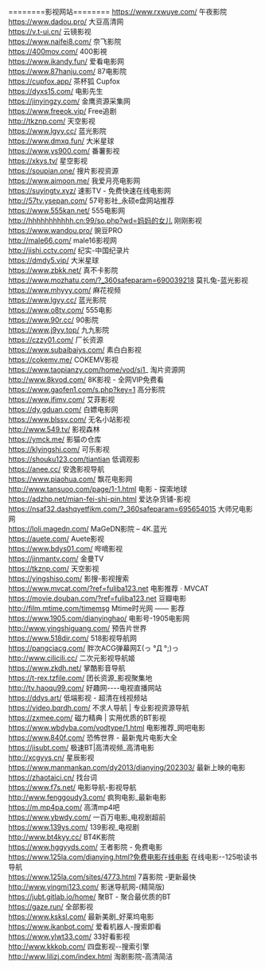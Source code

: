 ========影视网站========
https://www.rxwuye.com/		午夜影院		
https://www.dadou.pro/		大豆高清网		
https://v.t-ui.cn/		云镜影视		
https://www.naifei8.com/		奈飞影院		
https://400mov.com/		400影視		
https://www.ikandy.fun/		爱看电影网		
https://www.87hanju.com/		87电影院		
https://cupfox.app/		茶杯狐 Cupfox 		
https://dyxs15.com/		电影先生		
https://jinyingzy.com/		金鹰资源采集网		
https://www.freeok.vip/		Free追剧		
http://tkznp.com/		天空影视		
https://www.lgyy.cc/		蓝光影院		
https://www.dmxq.fun/		大米星球		
https://www.ys900.com/		番薯影视 		
https://xkys.tv/		星空影视		
https://soupian.one/		搜片影视资源		
https://www.aimoon.me/		我爱月亮电影网		
https://suyingtv.xyz/		速影TV - 免费快速在线电影网		
http://57tv.ysepan.com/		57号影社_永硕e盘网站推荐		
https://www.555kan.net/		555电影网		
http://hhhhhhhhhhh.cn:99/so.php?wd=妈妈的女儿		刚刚影视		
https://www.wandou.pro/		豌豆PRO		
http://male66.com/		male16影视网		
http://jishi.cctv.com/		纪实-中国纪录片		
https://dmdy5.vip/		大米星球		
https://www.zbkk.net/		真不卡影院		
https://www.mozhatu.com/?_360safeparam=690039218		莫扎兔-蓝光影视		
https://www.mhyyy.com/		麻花视频		
https://www.lgyy.cc/		蓝光影院		
https://www.o8tv.com/		555电影		
https://www.90r.cc/		90影院		
https://www.j9yy.top/		九九影院		
https://czzy01.com/		厂长资源 		
https://www.subaibaiys.com/		素白白影视		
https://cokemv.me/		COKEMV影视		
https://www.taopianzy.com/home/vod/si1_		淘片资源网		
http://www.8kvod.com/		8K影视 - 全网VIP免费看		
https://www.gaofen1.com/s.php?key=1		高分影院		
https://www.ifimv.com/		艾菲影视		
https://dy.gduan.com/		白嫖电影网		
https://www.blssv.com/		无名小站影视		
http://www.549.tv/		影视森林		
https://ymck.me/		影猫の仓库		
https://klyingshi.com/		可乐影视		
https://shouku123.com/tiantian		低调观影		
https://anee.cc/		安逸影视导航		
https://www.piaohua.com/		飘花电影网		
http://www.tansuoo.com/page/1-1.html		电影 - 探索地球		
https://adzhp.net/mian-fei-shi-pin.html		爱达杂货铺-影视		
https://nsaf32.dashqyetfikm.com/?_360safeparam=695654015		大师兄电影网		
https://loli.magedn.com/		MaGeDN影院 – 4K.蓝光		
https://auete.com/		Auete影视		
https://www.bdys01.com/		哔嘀影视		
https://jinmantv.com/		金曼TV		
https://tkznp.com/		天空影视		
https://yingshiso.com/		影搜-影视搜索		
https://www.mvcat.com/?ref=fuliba123.net		电影推荐 · MVCAT		
https://movie.douban.com/?ref=fuliba123.net		豆瓣电影		
http://film.mtime.com/timemsg		Mtime时光网 —— 影荐		
https://www.1905.com/dianyinghao/		电影号-1905电影网		
http://www.yingshiguang.com/		预告片世界		
https://www.518dir.com/		518影视导航网		
https://pangciacg.com/		胖次ACG弹幕网Σ(っ °Д °;)っ 		
http://www.cilicili.cc/		二次元影视导航姬		
https://www.zkdh.net/		掌酷影音导航		
https://t-rex.tzfile.com/		团长资源_影视聚集地		
http://tv.haoqu99.com/		好趣网----电视直播网站		
https://ddys.art/		低端影视 - 超清在线视频站		
https://video.bqrdh.com/		不求人导航 | 专业影视资源导航		
https://zxmee.com/		磁力精典 | 实用优质的BT影视		
https://www.wbdyba.com/vodtype/1.html		电影推荐_网吧电影		
https://www.840f.com/		恐怖世界 - 最新鬼片电影大全		
https://jisubt.com/		极速BT|高清视频_高清电影		
http://xcgyys.cn/		星辰影视		
https://www.manmankan.com/dy2013/dianying/202303/		最新上映的电影		
https://zhaotaici.cn/		找台词		
https://www.f7s.net/		电影导航-影视导航		
http://www.fenggoudy3.com/		疯狗电影_最新电影		
https://m.mp4pa.com/		高清mp4吧		
https://www.ybwdy.com/		一百万电影_电视剧超前		
https://www.139ys.com/		139影视_电视剧		
http://www.bt4kyy.cc/		BT4K影院		
https://www.hggyyds.com/		王者影院 - 免费电影		
https://www.125la.com/dianying.html?免费电影在线电影		在线电影--125啦读书导航 		
https://www.125la.com/sites/4773.html		7喜影院 -更新最快		
http://www.yingmi123.com/		影迷导航网-(精简版)		
https://jubt.gitlab.io/home/		聚BT - 聚合最优质的BT		
https://gaze.run/		全部影视		
https://www.ksksl.com/		最新美剧_好莱坞电影		
https://www.ikanbot.com/		爱看机器人-搜索即看		
https://www.ylwt33.com/		33好看影视		
http://www.kkkob.com/		四盘影视--搜索引擎		
http://www.lilizj.com/index.html		淘剧影院-高清简洁		